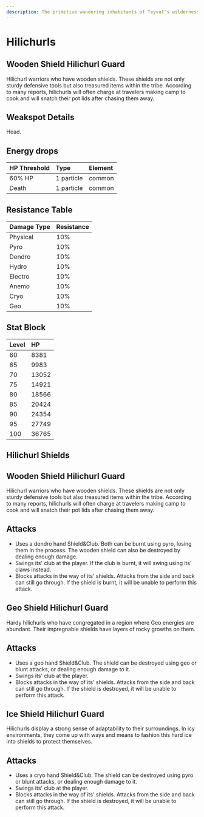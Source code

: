 ```yaml
---
description: The primitive wandering inhabitants of Teyvat's wildernesses..
---
```


# Hilichurls

## Wooden Shield Hilichurl Guard

Hilichurl warriors who have wooden shields. These shields are not only sturdy defensive tools but also treasured items within the tribe. According to many reports, hilichurls will often charge at travelers making camp to cook and will snatch their pot lids after chasing them away.

## Weakspot Details

Head.

## Energy drops

| HP Threshold | Type | Element |
| :--- | :--- | :--- |
| 60% HP | 1 particle |  common |
| Death | 1 particle | common | 

## Resistance Table

| Damage Type | Resistance |
| :--- | :--- |
| Physical | 10% |
| Pyro | 10% |
| Dendro | 10% |
| Hydro | 10% |
| Electro | 10% |
| Anemo | 10% |
| Cryo | 10% |
| Geo | 10% |

## Stat Block

| Level | HP |
| :--- | :--- |
| 60 | 8381 |
| 65 | 9983 |
| 70 | 13052 |
| 75 | 14921 |
| 80 | 18566 |
| 85 | 20424 |
| 90 | 24354 |
| 95 | 27749 |
| 100 | 36765 |

## Hilichurl Shields

<Tabs>
<TabItem value="wooden" label="Wooden shield">

## Wooden Shield Hilichurl Guard

Hilichurl warriors who have wooden shields. These shields are not only sturdy defensive tools but also treasured items within the tribe. According to many reports, hilichurls will often charge at travelers making camp to cook and will snatch their pot lids after chasing them away.  

## Attacks  
* Uses a dendro hand Shield&Club. Both can be burnt using pyro, losing them in the process. The wooden shield can also be destroyed by dealing enough damage.
* Swings its' club at the player. If the club is burnt, it will swing using its' claws instead.
* Blocks attacks in the way of its' shields. Attacks from the side and back can still go through. If the shield is burnt, it will be unable to perform this attack.

</TabItem>

<TabItem value="geo" label="Geo Shield">

## Geo Shield Hilichurl Guard

Hardy hilichurls who have congregated in a region where Geo energies are abundant. Their impregnable shields have layers of rocky growths on them.  

## Attacks  
* Uses a geo hand Shield&Club. The shield can be destroyed using geo or blunt attacks, or dealing enough damage to it.
* Swings its' club at the player.
* Blocks attacks in the way of its' shields. Attacks from the side and back can still go through. If the shield is destroyed, it will be unable to perform this attack.

</TabItem>

<TabItem value="ice" label="Ice Shield">

## Ice Shield Hilichurl Guard

Hilichurls display a strong sense of adaptability to their surroundings. In icy environments, they come up with ways and means to fashion this hard ice into shields to protect themselves.  

## Attacks
* Uses a cryo hand Shield&Club. The shield can be destroyed using pyro or blunt attacks, or dealing enough damage to it.
* Swings its' club at the player.
* Blocks attacks in the way of its' shields. Attacks from the side and back can still go through. If the shield is destroyed, it will be unable to perform this attack.

</TabItem>
</Tabs>
